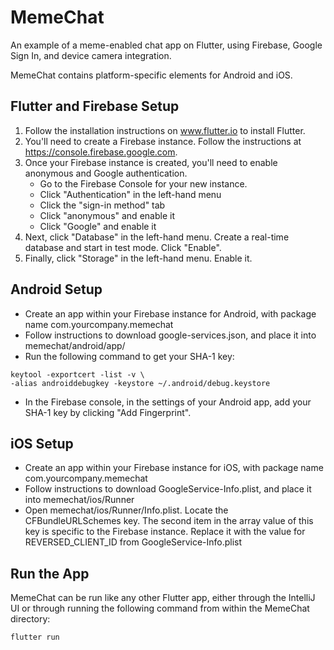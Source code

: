# MemeChat
An example of a meme-enabled chat app on Flutter, using Firebase, Google Sign In, and device camera integration. 

MemeChat contains platform-specific elements for Android and iOS.

## Flutter and Firebase Setup
1. Follow the installation instructions on www.flutter.io to install Flutter.
2. You'll need to create a Firebase instance. Follow the instructions at https://console.firebase.google.com.
3. Once your Firebase instance is created, you'll need to enable anonymous and Google authentication.
    - Go to the Firebase Console for your new instance.
    - Click "Authentication" in the left-hand menu
    - Click the "sign-in method" tab
    - Click "anonymous" and enable it
    - Click "Google" and enable it
4. Next, click "Database" in the left-hand menu.  Create a real-time database and start in test mode. Click "Enable".
5. Finally, click "Storage" in the left-hand menu.  Enable it.

## Android Setup
- Create an app within your Firebase instance for Android, with package name com.yourcompany.memechat 
- Follow instructions to download google-services.json, and place it into memechat/android/app/
- Run the following command to get your SHA-1 key:
```
keytool -exportcert -list -v \
-alias androiddebugkey -keystore ~/.android/debug.keystore
```
- In the Firebase console, in the settings of your Android app, add your SHA-1 key by clicking "Add Fingerprint".

## iOS Setup
- Create an app within your Firebase instance for iOS, with package name com.yourcompany.memechat
- Follow instructions to download GoogleService-Info.plist, and place it into memechat/ios/Runner
- Open memechat/ios/Runner/Info.plist. Locate the CFBundleURLSchemes key. The second item in the array value of this key is specific to the Firebase instance. Replace it with the value for REVERSED_CLIENT_ID from GoogleService-Info.plist

## Run the App
MemeChat can be run like any other Flutter app, either through the IntelliJ UI or through running the following command from within the MemeChat directory:

```
flutter run
```
